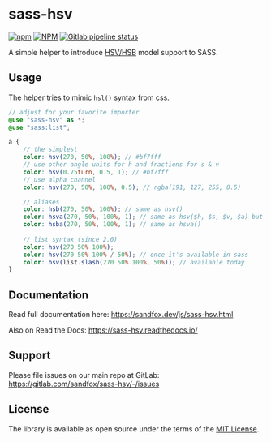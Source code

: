 # sass-hsv

[![npm](https://img.shields.io/npm/v/sass-hsv?style=flat-square)](https://www.npmjs.com/package/sass-hsv)
[![NPM](https://img.shields.io/npm/l/sass-hsv?style=flat-square)](https://www.npmjs.com/package/sass-hsv)
[![Gitlab pipeline status](https://img.shields.io/gitlab/pipeline/sandfox/sass-hsv/master.svg?style=flat-square)](https://gitlab.com/sandfox/sass-hsv/-/pipelines)

A simple helper to introduce [HSV/HSB] model support to SASS.

## Usage

The helper tries to mimic `hsl()` syntax from css.

```scss
// adjust for your favorite importer
@use "sass-hsv" as *;
@use "sass:list";

a {
    // the simplest
    color: hsv(270, 50%, 100%); // #bf7fff
    // use other angle units for h and fractions for s & v
    color: hsv(0.75turn, 0.5, 1); // #bf7fff
    // use alpha channel
    color: hsv(270, 50%, 100%, 0.5); // rgba(191, 127, 255, 0.5)

    // aliases
    color: hsb(270, 50%, 100%); // same as hsv()
    color: hsva(270, 50%, 100%, 1); // same as hsv($h, $s, $v, $a) but alpha param is required
    color: hsba(270, 50%, 100%, 1); // same as hsva()
  
    // list syntax (since 2.0)
    color: hsv(270 50% 100%);
    color: hsv(270 50% 100% / 50%); // once it's available in sass
    color: hsv(list.slash(270 50% 100%, 50%)); // available today
}
```

## Documentation

Read full documentation here: <https://sandfox.dev/js/sass-hsv.html>

Also on Read the Docs: <https://sass-hsv.readthedocs.io/>

## Support

Please file issues on our main repo at GitLab: <https://gitlab.com/sandfox/sass-hsv/-/issues>

## License

The library is available as open source under the terms of the [MIT License].

[HSV/HSB]: https://en.wikipedia.org/wiki/HSL_and_HSV
[MIT License]:  https://opensource.org/licenses/MIT
